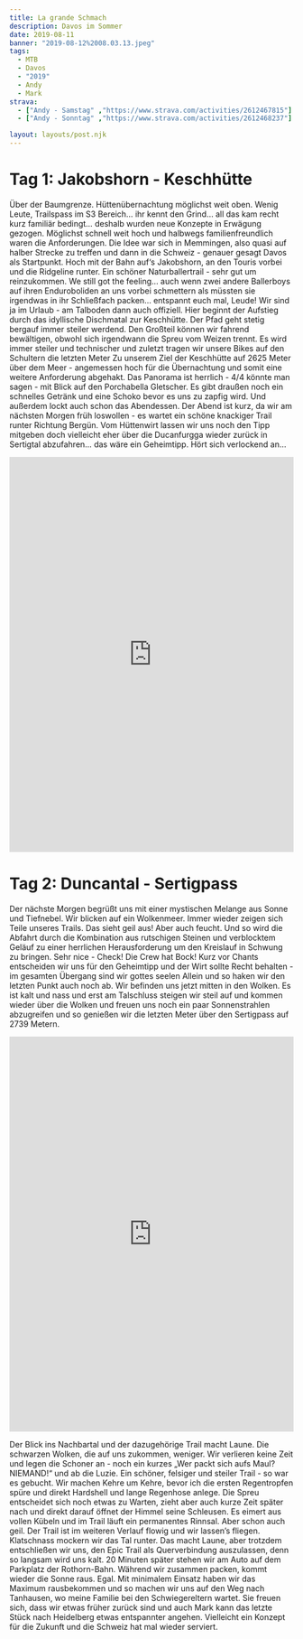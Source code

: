 ```yaml
---
title: La grande Schmach
description: Davos im Sommer
date: 2019-08-11
banner: "2019-08-12%2008.03.13.jpeg"
tags:
  - MTB
  - Davos
  - "2019"
  - Andy
  - Mark
strava:
  - ["Andy - Samstag" ,"https://www.strava.com/activities/2612467815"]
  - ["Andy - Sonntag" ,"https://www.strava.com/activities/2612468237"]

layout: layouts/post.njk
---
```


# Tag 1: Jakobshorn - Keschhütte

Über der Baumgrenze. Hüttenübernachtung möglichst weit oben. Wenig Leute, Trailspass im S3 Bereich… ihr kennt den Grind… all das kam recht kurz familiär bedingt… deshalb wurden neue Konzepte in Erwägung gezogen. Möglichst schnell weit hoch und halbwegs familienfreundlich waren die Anforderungen. Die Idee war sich in Memmingen, also quasi auf halber Strecke zu treffen und dann in die Schweiz - genauer gesagt Davos als Startpunkt. Hoch mit der Bahn auf‘s Jakobshorn, an den Touris vorbei und die Ridgeline runter. Ein schöner Naturballertrail - sehr gut um reinzukommen. We still got the feeling… auch wenn zwei andere Ballerboys auf ihren Enduroboliden an uns vorbei schmettern als müssten sie irgendwas in ihr Schließfach packen… entspannt euch mal, Leude! Wir sind ja im Urlaub - am Talboden dann auch offiziell. Hier beginnt der Aufstieg durch das idyllische Dischmatal zur Keschhütte. Der Pfad geht stetig bergauf immer steiler werdend. Den Großteil können wir fahrend bewältigen, obwohl sich irgendwann die Spreu vom Weizen trennt. Es wird immer steiler und technischer und zuletzt tragen wir unsere Bikes auf den Schultern die letzten Meter Zu unserem Ziel der Keschhütte auf 2625 Meter über dem Meer - angemessen hoch für die Übernachtung und somit eine weitere Anforderung abgehakt. Das Panorama ist herrlich - 4/4 könnte man sagen - mit Blick auf den Porchabella Gletscher. Es gibt draußen noch ein schnelles Getränk und eine Schoko bevor es uns zu zapfig wird. Und außerdem lockt auch schon das Abendessen. Der Abend ist kurz, da wir am nächsten Morgen früh loswollen - es wartet ein schöne knackiger Trail runter Richtung Bergün. Vom Hüttenwirt lassen wir uns noch den Tipp mitgeben doch vielleicht eher über die Ducanfurgga wieder zurück in Sertigtal abzufahren… das wäre ein Geheimtipp. Hört sich verlockend an…

<iframe src="https://www.komoot.de/tour/76591705/embed?profile=1" width="100%" height="700" frameborder="0" scrolling="no"></iframe>


# Tag 2: Duncantal - Sertigpass

Der nächste Morgen begrüßt uns mit einer mystischen Melange aus Sonne und Tiefnebel. Wir blicken auf ein Wolkenmeer. Immer wieder zeigen sich Teile unseres Trails. Das sieht geil aus! Aber auch feucht. Und so wird die Abfahrt durch die Kombination aus rutschigen Steinen und verblocktem Geläuf zu einer herrlichen Herausforderung um den Kreislauf in Schwung zu bringen. Sehr nice - Check! Die Crew hat Bock! Kurz vor Chants entscheiden wir uns für den Geheimtipp und der Wirt sollte Recht behalten - im gesamten Übergang sind wir gottes seelen Allein und so haken wir den letzten Punkt auch noch ab. Wir befinden uns jetzt mitten in den Wolken. Es ist kalt und nass und erst am Talschluss steigen wir steil auf und kommen wieder über die Wolken und freuen uns noch ein paar Sonnenstrahlen abzugreifen und so genießen wir die letzten Meter über den Sertigpass auf 2739 Metern.

<iframe src="https://www.komoot.de/tour/76595202/embed?profile=1" width="100%" height="700" frameborder="0" scrolling="no"></iframe>


Der Blick ins Nachbartal und der dazugehörige Trail macht Laune. Die schwarzen Wolken, die auf uns zukommen, weniger. Wir verlieren keine Zeit und legen die Schoner an - noch ein kurzes „Wer packt sich aufs Maul? NIEMAND!“ und ab die Luzie. Ein schöner, felsiger und steiler Trail - so war es gebucht. Wir machen Kehre um Kehre, bevor ich die ersten Regentropfen spüre und direkt Hardshell und lange Regenhose anlege. Die Spreu entscheidet sich noch etwas zu Warten, zieht aber auch kurze Zeit später nach und direkt darauf öffnet der Himmel seine Schleusen. Es eimert aus vollen Kübeln und im Trail läuft ein permanentes Rinnsal. Aber schon auch geil. Der Trail ist im weiteren Verlauf flowig und wir lassen’s fliegen. Klatschnass mockern wir das Tal runter. Das macht Laune, aber trotzdem entschließen wir uns, den Epic Trail als Querverbindung auszulassen, denn so langsam wird uns kalt. 20 Minuten später stehen wir am Auto auf dem Parkplatz der Rothorn-Bahn. Während wir zusammen packen, kommt wieder die Sonne raus. Egal. Mit minimalem Einsatz haben wir das Maximum rausbekommen und so machen wir uns auf den Weg nach Tanhausen, wo meine Familie bei den Schwiegereltern wartet. Sie freuen sich, dass wir etwas früher zurück sind und auch Mark kann das letzte Stück nach Heidelberg etwas entspannter angehen. Vielleicht ein Konzept für die Zukunft und die Schweiz hat mal wieder serviert.